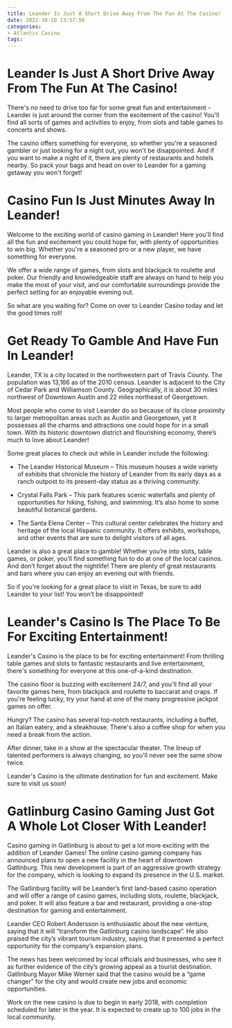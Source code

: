 ```yaml
---
title: Leander Is Just A Short Drive Away From The Fun At The Casino!
date: 2022-10-10 13:57:56
categories:
- Atlantis Casino
tags:
---
```



#  Leander Is Just A Short Drive Away From The Fun At The Casino!

There's no need to drive too far for some great fun and entertainment - Leander is just around the corner from the excitement of the casino! You'll find all sorts of games and activities to enjoy, from slots and table games to concerts and shows.

The casino offers something for everyone, so whether you're a seasoned gambler or just looking for a night out, you won't be disappointed. And if you want to make a night of it, there are plenty of restaurants and hotels nearby. So pack your bags and head on over to Leander for a gaming getaway you won't forget!

#  Casino Fun Is Just Minutes Away In Leander!

Welcome to the exciting world of casino gaming in Leander! Here you'll find all the fun and excitement you could hope for, with plenty of opportunities to win big. Whether you're a seasoned pro or a new player, we have something for everyone.

We offer a wide range of games, from slots and blackjack to roulette and poker. Our friendly and knowledgeable staff are always on hand to help you make the most of your visit, and our comfortable surroundings provide the perfect setting for an enjoyable evening out.

So what are you waiting for? Come on over to Leander Casino today and let the good times roll!

#  Get Ready To Gamble And Have Fun In Leander!

Leander, TX is a city located in the northwestern part of Travis County. The population was 13,166 as of the 2010 census. Leander is adjacent to the City of Cedar Park and Williamson County. Geographically, it is about 30 miles northwest of Downtown Austin and 22 miles northeast of Georgetown.

Most people who come to visit Leander do so because of its close proximity to larger metropolitan areas such as Austin and Georgetown, yet it possesses all the charms and attractions one could hope for in a small town. With its historic downtown district and flourishing economy, there’s much to love about Leander!

Some great places to check out while in Leander include the following:

* The Leander Historical Museum – This museum houses a wide variety of exhibits that chronicle the history of Leander from its early days as a ranch outpost to its present-day status as a thriving community.

* Crystal Falls Park – This park features scenic waterfalls and plenty of opportunities for hiking, fishing, and swimming. It’s also home to some beautiful botanical gardens.

* The Santa Elena Center – This cultural center celebrates the history and heritage of the local Hispanic community. It offers exhibits, workshops, and other events that are sure to delight visitors of all ages.

Leander is also a great place to gamble! Whether you’re into slots, table games, or poker, you’ll find something fun to do at one of the local casinos. And don’t forget about the nightlife! There are plenty of great restaurants and bars where you can enjoy an evening out with friends.

So if you’re looking for a great place to visit in Texas, be sure to add Leander to your list! You won’t be disappointed!

#  Leander's Casino Is The Place To Be For Exciting Entertainment!

Leander's Casino is the place to be for exciting entertainment! From thrilling table games and slots to fantastic restaurants and live entertainment, there's something for everyone at this one-of-a-kind destination.

The casino floor is buzzing with excitement 24/7, and you'll find all your favorite games here, from blackjack and roulette to baccarat and craps. If you're feeling lucky, try your hand at one of the many progressive jackpot games on offer.

Hungry? The casino has several top-notch restaurants, including a buffet, an Italian eatery, and a steakhouse. There's also a coffee shop for when you need a break from the action.

After dinner, take in a show at the spectacular theater. The lineup of talented performers is always changing, so you'll never see the same show twice.

Leander's Casino is the ultimate destination for fun and excitement. Make sure to visit us soon!

#  Gatlinburg Casino Gaming Just Got A Whole Lot Closer With Leander!

Casino gaming in Gatlinburg is about to get a lot more exciting with the addition of Leander Games! The online casino gaming company has announced plans to open a new facility in the heart of downtown Gatlinburg. This new development is part of an aggressive growth strategy for the company, which is looking to expand its presence in the U.S. market.

The Gatlinburg facility will be Leander’s first land-based casino operation and will offer a range of casino games, including slots, roulette, blackjack, and poker. It will also feature a bar and restaurant, providing a one-stop destination for gaming and entertainment.

Leander CEO Robert Andersson is enthusiastic about the new venture, saying that it will “transform the Gatlinburg casino landscape”. He also praised the city’s vibrant tourism industry, saying that it presented a perfect opportunity for the company’s expansion plans.

The news has been welcomed by local officials and businesses, who see it as further evidence of the city’s growing appeal as a tourist destination. Gatlinburg Mayor Mike Werner said that the casino would be a “game changer” for the city and would create new jobs and economic opportunities.

Work on the new casino is due to begin in early 2018, with completion scheduled for later in the year. It is expected to create up to 100 jobs in the local community.